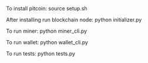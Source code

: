To install pitcoin:
source setup.sh

After installing run blockchain node:
python initializer.py

To run miner:
python miner_cli.py

To run wallet:
python wallet_cli.py

To run tests:
python tests.py
